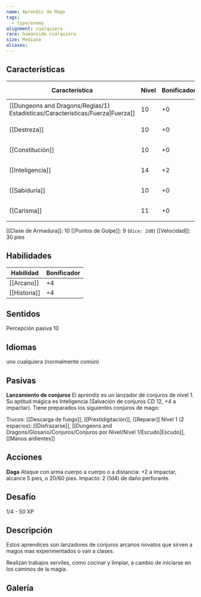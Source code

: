 ```yaml
---
name: Aprendiz de Mago
tags:
  - type/enemy
alignment: cualquiera
race: humanoide cualquiera
size: Mediano
aliases:
---
```


## Características
| Característica                                                                 | Nivel | Bonificador | Lanzar dado      |
| ------------------------------------------------------------------------------ | ----- | ----------- | ---------------- |
| [[Dungeons and Dragons/Reglas/1) Estadisticas/Características/Fuerza\|Fuerza]] | 10    | +0          | `dice: 1d20 + 0` |
| [[Destreza]]                                                                   | 10    | +0          | `dice: 1d20 + 0` |
| [[Constitución]]                                                               | 10    | +0          | `dice: 1d20 + 0` |
| [[Inteligencia]]                                                               | 14    | +2          | `dice: 1d20 + 0` |
| [[Sabiduría]]                                                                  | 10    | +0          | `dice: 1d20 + 0` |
| [[Carisma]]                                                                    | 11    | +0          | `dice: 1d20 + 0` |

[[Clase de Armadura]]: 10
[[Puntos de Golpe]]: 9 (`dice: 2d8`)
[[Velocidad]]: 30 pies

## Habilidades
| Habilidad    | Bonificador |
| ------------ | ----------- |
| [[Arcano]]   | +4          |
| [[Historia]] | +4          |

## Sentidos

Percepción pasiva 10

## Idiomas

uno cualquiera (normalmente común)

## Pasivas

**Lanzamiento de conjuros**
El aprendiz es un lanzador de conjuros de nivel 1. Su aptitud mágica es Inteligencia (Salvación de conjuros CD 12, +4 a impactar). Tiene preparados los siguientes conjuros de mago:

Trucos: [[Descarga de fuego]], [[Prestidigitación]], [[Reparar]]
Nivel 1 (2 espacios): [[Disfrazarse]], [[Dungeons and Dragons/Glosario/Conjuros/Conjuros por Nivel/Nivel 1/Escudo|Escudo]], [[Manos ardientes]]

## Acciones

**Daga**
Ataque con arma cuerpo a cuerpo o a distancia: +2 a impactar, alcance 5 pies, o 20/60 pies.
Impacto: 2 (1d4) de daño perforante.

## Desafío

1/4 - 50 XP

## Descripción

Estos aprendices son lanzadores de conjuros arcanos novatos que sirven a magos mas experimentados o van a clases. 

Realizan trabajos serviles, como cocinar y limpiar, a cambio de iniciarse en los caminos de la magia.

## Galería
